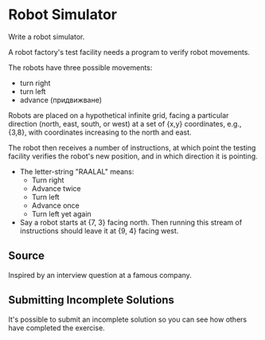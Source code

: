 ﻿# Robot Simulator

Write a robot simulator.

A robot factory's test facility needs a program to verify robot movements.

The robots have three possible movements:

- turn right
- turn left
- advance (придвижване)

Robots are placed on a hypothetical infinite grid, facing a particular
direction (north, east, south, or west) at a set of {x,y} coordinates,
e.g., {3,8}, with coordinates increasing to the north and east.

The robot then receives a number of instructions, at which point the
testing facility verifies the robot's new position, and in which
direction it is pointing.

- The letter-string "RAALAL" means:
  - Turn right
  - Advance twice
  - Turn left
  - Advance once
  - Turn left yet again
- Say a robot starts at {7, 3} facing north. Then running this stream
  of instructions should leave it at {9, 4} facing west.
## Source

Inspired by an interview question at a famous company.

## Submitting Incomplete Solutions
It's possible to submit an incomplete solution so you can see how others have completed the exercise.
